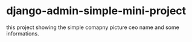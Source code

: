 # django-admin-simple-mini-project
this project showing the simple comapny picture ceo name and some informations.
